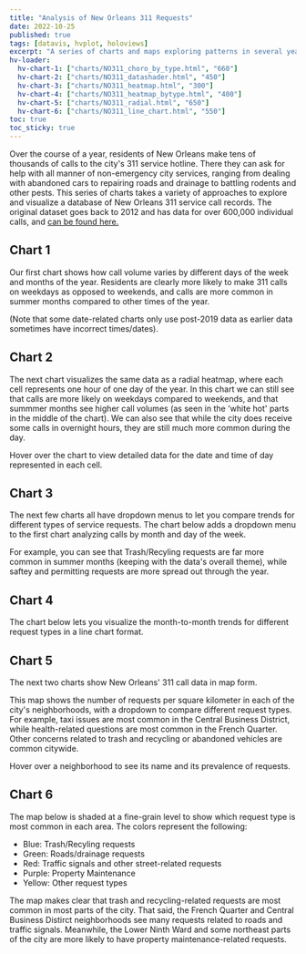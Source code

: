 ```yaml
---
title: "Analysis of New Orleans 311 Requests"
date: 2022-10-25
published: true
tags: [datavis, hvplot, holoviews]
excerpt: "A series of charts and maps exploring patterns in several years of 311 service requests."
hv-loader:
  hv-chart-1: ["charts/NO311_choro_by_type.html", "660"]
  hv-chart-2: ["charts/NO311_datashader.html", "450"]
  hv-chart-3: ["charts/NO311_heatmap.html", "300"]
  hv-chart-4: ["charts/NO311_heatmap_bytype.html", "400"]
  hv-chart-5: ["charts/NO311_radial.html", "650"]
  hv-chart-6: ["charts/NO311_line_chart.html", "550"]
toc: true
toc_sticky: true
---
```


Over the course of a year, residents of New Orleans make tens of thousands of calls to the city's 311 service hotline. There they can ask for help with all manner of non-emergency city services, ranging from dealing with abandoned cars to repairing roads and drainage to battling rodents and other pests. This series of charts takes a variety of approaches to explore and visualize a database of New Orleans 311 service call records. The original dataset goes back to 2012 and has data for over 600,000 individual calls, and [can be found here.](https://data.nola.gov/City-Administration/311-OPCD-Calls-2012-Present-/2jgv-pqrq)

## Chart 1

Our first chart shows how call volume varies by different days of the week and months of the year. Residents are clearly more likely to make 311 calls on weekdays as opposed to weekends, and calls are more common in summer months compared to other times of the year. 

(Note that some date-related charts only use post-2019 data as earlier data sometimes have incorrect times/dates).

<div id="hv-chart-3"></div>

## Chart 2

The next chart visualizes the same data as a radial heatmap, where each cell represents one hour of one day of the year. In this chart we can still see that calls are more likely on weekdays compared to weekends, and that summmer months see higher call volumes (as seen in the 'white hot' parts in the middle of the chart). We can also see that while the city does receive some calls in overnight hours, they are still much more common during the day. 

Hover over the chart to view detailed data for the date and time of day represented in each cell. 

<div id="hv-chart-5"></div>

## Chart 3

The next few charts all have dropdown menus to let you compare trends for different types of service requests. The chart below adds a dropdown menu to the first chart analyzing calls by month and day of the week.

For example, you can see that Trash/Recyling requests are far more common in summer months (keeping with the data's overall theme), while saftey and permitting requests are more spread out through the year.  

<div id="hv-chart-4"></div>

## Chart 4

The chart below lets you visualize the month-to-month trends for different request types in a line chart format. 

<div id="hv-chart-6"></div>

## Chart 5

The next two charts show New Orleans' 311 call data in map form.

This map shows the number of requests per square kilometer in each of the city's neighborhoods, with a dropdown to compare different request types. For example, taxi issues are most common in the Central Business District, while health-related questions are most common in the French Quarter. Other concerns related to trash and recycling or abandoned vehicles are common citywide.

Hover over a neighborhood to see its name and its prevalence of requests. 

<div id="hv-chart-1"></div>

## Chart 6

The map below is shaded at a fine-grain level to show which request type is most common in each area. The colors represent the following:

* Blue: Trash/Recyling requests
* Green: Roads/drainage requests
* Red: Traffic signals and other street-related requests
* Purple: Property Maintenance
* Yellow: Other request types

<div id="hv-chart-2"></div>

The map makes clear that trash and recycling-related requests are most common in most parts of the city. That said, the French Quarter and Central Business Distirct neighborhoods see many requests related to roads and traffic signals. Meanwhile, the Lower Ninth Ward and some northeast parts of the city are more likely to have property maintenance-related requests. 
